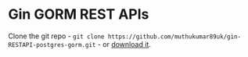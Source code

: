 # **Gin GORM REST APIs**

Clone the git repo - `git clone https://github.com/muthukumar89uk/gin-RESTAPI-postgres-gorm.git` - or [download it](https://github.com/muthukumar89uk/gin-RESTAPI-postgres-gorm/zipball/master).
